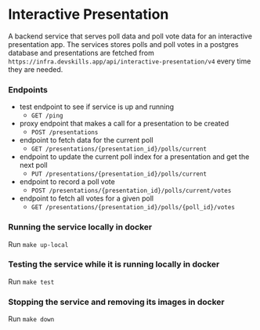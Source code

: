 # Interactive Presentation

A backend service that serves poll data and poll vote data for an interactive presentation app.
The services stores polls and poll votes in a postgres database and presentations are fetched from `https://infra.devskills.app/api/interactive-presentation/v4` every time they are needed.

### Endpoints

* test endpoint to see if service is up and running
  * `GET /ping`
* proxy endpoint that makes a call for a presentation to be created
  * `POST /presentations`
* endpoint to fetch data for the current poll
  * `GET /presentations/{presentation_id}/polls/current`
* endpoint to update the current poll index for a presentation and get the next poll
  * `PUT /presentations/{presentation_id}/polls/current`
* endpoint to record a poll vote
  * `POST /presentations/{presentation_id}/polls/current/votes`
* endpoint to fetch all votes for a given poll
  * `GET /presentations/{presentation_id}/polls/{poll_id}/votes`

### Running the service locally in docker
Run `make up-local`  
### Testing the service while it is running locally in docker
Run `make test`
### Stopping the service and removing its images in docker
Run `make down`  